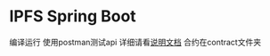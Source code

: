 # IPFS Spring Boot
编译运行
使用postman测试api
详细请看[说明文档](https://github.com/niqifan007/ipfs-springboot-blockchain/blob/master/win10%E5%AE%89%E8%A3%85IPFS%E7%A7%81%E9%93%BE%E5%92%8C%E6%B5%8B%E8%AF%95API.md)
合约在contract文件夹
